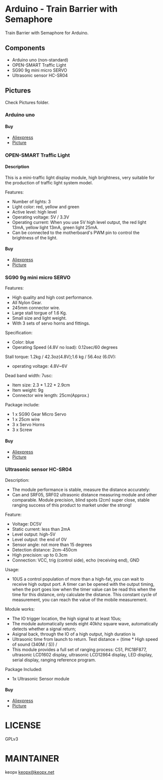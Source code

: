 # Arduino - Train Barrier with Semaphore

Train Barrier with Semaphore for Arduino.

## Components

* Arduino uno (non-standard)
* OPEN-SMART Traffic Light
* SG90 9g mini micro SERVO
* Ultrasonic sensor HC-SR04

## Pictures

Check Pictures folder.

### Arduino uno

#### Buy

* [Aliexpress](https://es.aliexpress.com/item/De-alta-calidad-de-Un-juego-UNO-R3-CH340G-MEGA328P-para-Arduino-uno-junta-de-Desarrollo/32841258398.html)
* [Picture](https://ae01.alicdn.com/kf/UTB8umq5ugQydeJk43PUq6AyQpXaR.jpg)

### OPEN-SMART Traffic Light

#### Description

This is a mini-traffic light display module, high brightness, very suitable for the production of traffic light system model.

Features:

* Number of lights: 3
* Light color: red, yellow and green
* Active level: high level
* Operating voltage: 5V / 3.3V
* Operating current: When you use 5V high level output, the red light 13mA, yellow light 13mA, green light 25mA.
* Can be connected to the motherboard's PWM pin to control the brightness of the light.

#### Buy

* [Aliexpress](https://es.aliexpress.com/item/Traffic-Light-LED-Display-Module-for-Arduino-Onboard-Red-Yellow-Green-5mm-LED-Great-for-Making/32820546930.html)
* [Picture](https://ae01.alicdn.com/kf/HTB1QLL6SXXXXXa9XVXXq6xXFXXX0.jpg)

### SG90 9g mini micro SERVO

Features:
* High quality and high cost performance.
* All Nylon Gear.
* 245mm connector wire.
* Large stall torgue of 1.6 Kg.
* Small size and light weight.
* With 3 sets of servo horns and fittings.

Specification:
* Color: blue
* Operating Speed (4.8V no load): 0.12sec/60 degrees

Stall torque: 1.2kg / 42.3oz(4.8V);1.6 kg / 56.4oz (6.0V):
* operating voltage: 4.8V~6V

Dead band width: 7usc:
* Item size: 2.3 * 1.22 * 2.9cm
* Item weight: 9g
* Connector wire length: 25cm(Approx.)

Package include:
* 1 x SG90 Gear Micro Servo
* 1 x 25cm wire
* 3 x Servo Horns
* 3 x Screw

#### Buy

* [Aliexpress](https://es.aliexpress.com/store/product/new-1PCS-LOT-SG90-9g-Mini-Micro-Servo-for-RC-for-RC-Helicopter-Airplane-Car-A676/1946546_32798944776.html)
* [Picture](https://ae01.alicdn.com/kf/HTB1_qiLLpXXXXcdaXXXq6xXFXXXV/Nuevo-1-UNIDS-LOTE-SG90-9g-Mini-Servo-Micro-de-RC-para-RC-Helic-ptero-Del.jpg) 

### Ultrasonic sensor HC-SR04

Description:
* The module performance is stable, measure the distance accurately:
* Can and SRF05, SRF02 ultrasonic distance measuring module and other comparable. Module precision, blind spots (2cm) super close, stable ranging success of this product to market under the strong!

Feature:
* Voltage: DC5V
* Static current: less than 2mA
* Level output: high-5V
* Level output: the end of 0V
* Sensor angle: not more than 15 degrees
* Detection distance: 2cm-450cm
* High precision: up to 0.3cm
* Connection: VCC, trig (control side), echo (receiving end), GND

Usage:
* 10US a control population of more than a high-fat, you can wait to receive high output port. A timer can be opened with the output timing, when the port goes low when the timer value can be read this when the time for this distance, only calculate the distance. This constant cycle of measurement, you can reach the value of the mobile measurement.

Module works:
* The IO trigger location, the high signal to at least 10us;
* The module automatically sends eight 40khz square wave, automatically detects whether a signal return;
* Asignal back, through the IO of a high output, high duration is
* Ultrasonic time from launch to return. Test distance = (time * High speed of sound (340M / S)) /
* This module provides a full set of ranging process: C51, PIC18F877, ultrasonic LCD1602 display, ultrasonic LCD12864 display, LED display, serial display, ranging reference program.

Package Included:
* 1x Ultrasonic Sensor module


#### Buy
* [Aliexpress](https://es.aliexpress.com/store/product/HC-SR04-Ultrasonic-Module-Ultrasonic-Sensor-HCSR04-Distance-Measuring-Module-for-PICAXE-Microcontroller-Arduino-UNO-HC/2162015_32658660898.html)
* [Picture](https://ae01.alicdn.com/kf/HTB117.sKVXXXXXwXFXXq6xXFXXXQ/HC-SR04-Ultrasonic-Module-Sensor-Distance-Measuring-Module-PICAXE-Microcontroller-for-Arduino-UNO-HC-SR04-for.jpg_640x640.jpg)

# LICENSE

GPLv3

# MAINTAINER

keopx <keopx@keopx.net>

